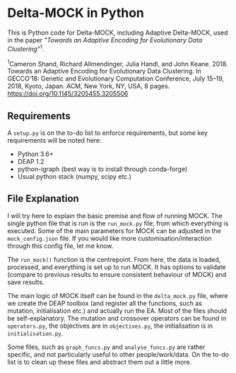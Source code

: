 # Delta-MOCK in Python
This is Python code for Delta-MOCK, including Adaptive Delta-MOCK, used in the paper *"Towards an Adaptive Encoding for Evolutionary Data Clustering"*<sup>1</sup>.

<sup>1</sup>Cameron Shand, Richard Allmendinger, Julia Handl, and John Keane. 2018. Towards an Adaptive Encoding for Evolutionary Data Clustering. In GECCO’18: Genetic and Evolutionary Computation Conference, July 15–19, 2018, Kyoto, Japan. ACM, New York, NY, USA, 8 pages. https://doi.org/10.1145/3205455.3205506

## Requirements
A `setup.py` is on the to-do list to enforce requirements, but some key requirements will be noted here:
* Python 3.6+ 
* DEAP 1.2
* python-igraph (best way is to install through conda-forge)
* Usual python stack (numpy, scipy etc.)

## File Explanation
I will try here to explain the basic premise and flow of running MOCK. The single python file that is run is the `run_mock.py` file, from which everything is executed. Some of the main parameters for MOCK can be adjusted in the `mock_config.json` file. If you would like more customisation/interaction through this config file, let me know.

The `run_mock()` function is the centrepoint. From here, the data is loaded, processed, and everything is set up to run MOCK. It has options to validate (compare to previous results to ensure consistent behaviour of MOCK) and save results.

The main logic of MOCK itself can be found in the `delta_mock.py` file, where we create the DEAP toolbox (and register all the functions, such as mutation, initialisation etc.) and actually run the EA. Most of the files should be self-explanatory. The mutation and crossover operators can be found in `operators.py`, the objectives are in `objectives.py`, the initialisation is in `initialisation.py`. 

Some files, such as `graph_funcs.py` and `analyse_funcs.py` are rather specific, and not particularly useful to other people/work/data. On the to-do list is to clean up these files and abstract them out a little more.